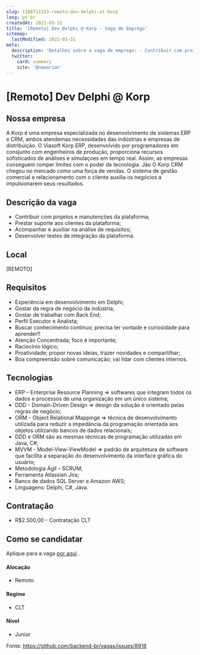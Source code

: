 ```yaml
---
slug: 1188711153-remoto-dev-delphi-at-korp
lang: pt-br
createdAt: 2022-03-31
title: '[Remoto] Dev Delphi @ Korp - Vaga de Emprego'
sitemap:
  lastModified: 2022-03-31
meta:
  description: 'Detalhes sobre a vaga de emprego: - ﻿Contribuir com projetos e manutenções da plataforma; - Prestar suporte aos clientes da plataforma; - Acompanhar e auxiliar na análise de requisitos; - Desenvolver testes de integração da plataforma.'
  twitter:
    card: summary
    site: '@nawarian'
---
```


# [Remoto] Dev Delphi @ Korp

## Nossa empresa

A Korp é uma empresa especializada no desenvolvimento de sistemas ERP e CRM, ambos atendemas necessidades das indústrias e empresas de distribuição. O Viasoft Korp ERP, desenvolvido por programadores em consjunto com engenheiros de produção, proporciona recursos sofisticados de análises e simulaçoes em tempo real. Assim, as empresas conseguem romper limites com o poder da tecnologia. Jáo O Korp CRM chegou no mercado como uma força de vendas. O sistema de gestão comercial e relacionamento com o cliente auxilia os negócios a impulsionarem seus resultados. 

## Descrição da vaga

- ﻿Contribuir com projetos e manutenções da plataforma;
- Prestar suporte aos clientes da plataforma;
- Acompanhar e auxiliar na análise de requisitos;
- Desenvolver testes de integração da plataforma.

## Local

[REMOTO]

## Requisitos

- Experiência em desenvolvimento em Delphi;
- Gostar da regra de negócio da indústria;
- Gostar de trabalhar com Back End;
- Perfil Executor e Analista;
- Buscar conhecimento contínuo; precisa ter vontade e curiosidade para aprender!!
- Atenção Concentrada; foco é importante;
- Raciocínio lógico;
- Proatividade; propor novas ideias, trazer novidades e compartilhar;
- Boa compreensão sobre comunicação; vai lidar com clientes internos.

## Tecnologias

- ERP – Enterprise Resource Planning => softwares que integram todos os dados e processos de uma organização em um único sistema;
- DDD - Domain-Driven Design => design da solução é orientado pelas regras de negócio;
- ORM - Object Relational Mappinge => técnica de desenvolvimento utilizada para reduzir a impedância da programação orientada aos objetos utilizando bancos de dados relacionais;
- DDD e ORM são as mesmas técnicas de programação utilizadas em Java, C#;
- MVVM  - Model-View-ViewModel => padrão de arquitetura de software que facilita a separação do desenvolvimento da interface gráfica do usuário;
- Metodologia Ágil – SCRUM;
- Ferramenta Atlassian Jira;
- Banco de dados SQL Server e Amazon AWS;
- Linguagens:  Delphi, C#, Java.

## Contratação

- R$2.500,00 - Contratação CLT﻿

## Como se candidatar

Aplique para a vaga [por aqui](https://www.careers-page.com/novare-rh/job/7556X) .

#### Alocação
- Remoto

#### Regime
- CLT

#### Nível
- Junior

Fonte: https://github.com/backend-br/vagas/issues/8918